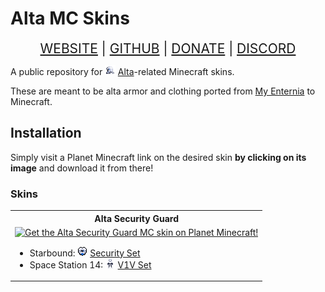 # Alta MC Skins

<div align="center" style="font-size: 150%;">
<a class="ct_button" href="https://ceterai.github.io/Workshop/Minecraft/Skins/AltaMCSkins">WEBSITE</a> | <a class="ct_button" href="https://github.com/Ceterai/AltaMCSkins">GITHUB</a> | <a class="ct_button" href="https://buymeacoffee.com/ceterai">DONATE</a> | <a class="ct_button" href="https://discord.gg/gGEwZ5vbgr">DISCORD</a>
</div>

A public repository for <img src="https://raw.githubusercontent.com/Ceterai/Enternia/main/interface/title/ct_alta_altaya.png" loading="lazy" height="16px" alt="Ceterai's"> [Alta](https://github.com/Ceterai/Enternia/wiki/Alta)-related Minecraft skins.

These are meant to be alta armor and clothing ported from [My Enternia](https://steamcommunity.com/sharedfiles/filedetails/?id=2006558650) to Minecraft.

## Installation

Simply visit a Planet Minecraft link on the desired skin **by clicking on its image** and download it from there!

### Skins

<table>
    <tr><th>Alta Security Guard</th></tr>
    <tr><td>
        <a href="https://www.planetminecraft.com/skin/alta-security-guard/">
        <img src="https://static.planetminecraft.com/files/resource_media/preview/skin-18286570-minecraft-skin.jpg" loading="lazy" alt="Get the Alta Security Guard MC skin on Planet Minecraft!">
        </a>
        <ul>
            <li>
            Starbound: <img src="https://raw.githubusercontent.com/Ceterai/Enternia/main/items/active/alta/sets/security.png" loading="lazy" alt="Alta">
            <a href="https://github.com/Ceterai/Enternia/wiki/Security-Set">Security Set</a>
            </li>
            <li>
            Space Station 14: <img src="https://raw.githubusercontent.com/Ceterai/AltaSS14Sprites/refs/heads/main/skins/security/full/icon.png" loading="lazy" alt="Alta">
            <a href="https://github.com/Ceterai/AltaSS14Sprites?tab=readme-ov-file#-alta-security-set">V1V Set</a>
            </li>
        </ul>
    </td></tr>
</table>
